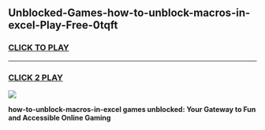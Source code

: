 
## Unblocked-Games-how-to-unblock-macros-in-excel-Play-Free-0tqft
<h3>
<a href="https://premium76.site?title=how-to-unblock-macros-in-excel&ref=23A">CLICK TO PLAY</a></h3>
<hr>

<h3>
<a href="https://premium76.site?title=how-to-unblock-macros-in-excel&ref=23A">CLICK 2 PLAY</a>
  
</h3>

<a href="https://premium76.site?title=how-to-unblock-macros-in-excel&ref=23A"><img src="https://clearcache.store/games.png"></a>


**how-to-unblock-macros-in-excel games unblocked: Your Gateway to Fun and Accessible Online Gaming**
